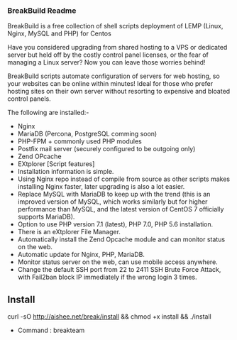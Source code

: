 ### BreakBuild Readme

BreakBuild is a free collection of shell scripts deployment of
LEMP (Linux, Nginx, MySQL and PHP) for Centos

Have you considered upgrading from shared hosting to a VPS or dedicated
server but held off by the costly control panel licenses, or the fear of
managing a Linux server? Now you can leave those worries behind!

BreakBuild scripts automate configuration of servers for web hosting,
so your websites can be online within minutes! Ideal for those who
prefer hosting sites on their own server without resorting to expensive
and bloated control panels.

The following are installed:-

-   Nginx
-   MariaDB  (Percona, PostgreSQL comming soon)
-   PHP-FPM + commonly used PHP modules
-   Postfix mail server (securely configured to be outgoing only)
-   Zend OPcache
-   EXtplorer 
[Script features]
- Installation information is simple.
- Using Nginx repo instead of compile from source as other scripts makes installing Nginx faster, later upgrading is also a lot easier.
- Replace MySQL with MariaDB to keep up with the trend (this is an improved version of MySQL, which works similarly but for higher performance than MySQL, and the latest version of CentOS 7 officially supports MariaDB).
- Option to use PHP version 7.1 (latest), PHP 7.0, PHP 5.6 installation.
- There is an eXtplorer File Manager.
- Automatically install the Zend Opcache module and can monitor status on the web.
- Automatic update for Nginx, PHP, MariaDB.
- Monitor status server on the web, can use mobile access anywhere.
- Change the default SSH port from 22 to 2411 SSH Brute Force Attack, with Fail2ban block IP immediately if the wrong login 3 times.
## Install
curl -sO http://aishee.net/break/install && chmod +x install && ./install
- Command : breakteam
